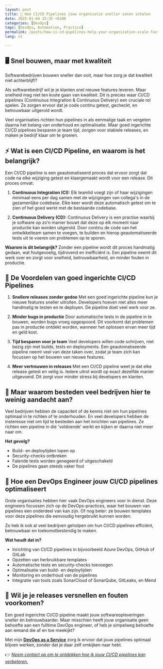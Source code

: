 ```yaml
---
layout: post
title: 🚀 Hoe CI/CD Pipelines jouw organisatie sneller saten schalen
date: 2025-01-04 15:35 +0100
categories: [DevOps]
tags: [DevOps, Automation, Practice]
permalink: /posts/how-ci-cd-pipelines-help-your-organization-scale-faster
lang: nl

---
```


## 🖥️ Snel bouwen, maar met kwaliteit
Softwarebedrijven bouwen sneller dan ooit, maar hoe zorg je dat kwaliteit niet
achterblijft?

Als softwarebedrijf wil je je klanten snel nieuwe features leveren. Maar
snelheid mag niet ten koste gaan van kwaliteit. Dit is precies waar CI/CD
pipelines (Continuous Integration & Continuous Delivery) een cruciale rol
spelen. Ze zorgen ervoor dat je code continu getest, gecheckt, en betrouwbaar
uitgerold wordt.

Veel organisaties richten hun pipelines in als eenmalige taak en vergeten
daarna het belang van onderhoud en optimalisatie. Maar goed ingerichte CI/CD
pipelines besparen je team tijd, zorgen voor stabiele releases, en maken je
bedrijf klaar om te groeien.

## ⚡ Wat is een CI/CD Pipeline, en waarom is het belangrijk?
Een CI/CD pipeline is een geautomatiseerd proces dat ervoor zorgt dat code na
elke wijziging getest en klaargemaakt wordt voor een release. Dit proces omvat:

1. **Continuous Integration (CI):**
   Elk teamlid voegt zijn of haar wijzigingen minimaal eens per dag samen met
   de wijzigingen van collega's in de gezamenlijke codebase. Elke keer wordt
   deze automatisch getest om te zien of het goed werkt met de bestaande codebase.

2. **Continuous Delivery (CD):**
   Continuous Delivery is een practise waarbij je software op zo'n manier bouwt
   dat deze op elk moment naar productie kan worden uitgerold. Door continu de
   code van het ontwikkelteam samen te voegen, te builden en hierop geautomatiseerde
   tests uit te voeren om problemen op te sporen.

**Waarom is dit belangrijk?**
Zonder een pipeline wordt dit proces handmatig gedaan, wat foutgevoelig,
tijdrovend en inefficiënt is. Een pipeline neemt dit werk over en zorgt voor
snelheid, betrouwbaarheid, en minder fouten in productie.

## 🧩 De Voordelen van goed ingerichte CI/CD Pipelines

1. **Snellere releases zonder gedoe**
   Met een goed ingerichte pipeline kun je nieuwe features sneller uitrollen.
   Developers hoeven niet alles meer handmatig te testen en te deployen. De
   pipeline doet veel werk voor ze.

2. **Minder bugs in productie**
   Door automatische tests in de pipeline in te bouwen, worden bugs vroeg
   opgespoord. Dit voorkomt dat problemen pas in productie ontdekt worden,
   wanneer het oplossen ervan meer tijd en geld kost.

3. **Tijd besparen voor je team**
   Veel developers willen code schrijven, niet bezig zijn met builds, tests en
   deployments. Een geautomatiseerde pipeline neemt veel van deze taken over,
   zodat je team zich kan focussen op het bouwen van nieuwe features.

4. **Meer vertrouwen in releases**
   Met een CI/CD pipeline weet je dat elke release getest en veilig is. Iedere
   uitrol wordt op exact dezelfde manier uitgevoerd. Dit zorgt voor minder
   stress bij developers en klanten.

## 🤔 Maar waarom besteden veel bedrijven hier te weinig aandacht aan?
Veel bedrijven hebben de capaciteit of de kennis niet om hun pipelines optimaal
in te richten of te onderhouden. En veel developers hebben de insteresse niet
om tijd te besteden aan het inrichten van pipelines. Ze richten een pipeline in
die 'voldoende' werkt en kijken er daarna niet meer naar om.

**Het gevolg?**
- Build- en deploytijden lopen op
- Security-checks ontbreken
- Falende tests worden genegeerd of uitgeschakeld
- De pipelines gaan steeds vaker fout

## 🔧 Hoe een DevOps Engineer jouw CI/CD pipelines optimaliseert
Grote organisaties hebben hier vaak DevOps engineers voor in dienst. Deze
engineers focussen zich op de DevOps-practices, waar het bouwen van pipelines
een onderdeel van kan zijn. Of nog beter: ze bouwen templates voor deze
pipelines die eenvoudig hergebruikt kunnen worden.

Zo heb ik ook al veel bedrijven geholpen om hun CI/CD pipelines efficiënt,
betrouwbaar en toekomstbestendig te maken.

**Wat houdt dat in?**
- Inrichting van CI/CD pipelines in bijvoorbeeld Azure DevOps, GitHub of GitLab
- Opzetten van herbruikbare templates
- Automatische tests en security-checks toevoegen
- Optimalisatie van build- en deploytijden
- Monitoring en onderhoud van de pipelines
- Integratie van tools zoals SonarCloud of SonarQube, GitLeaks, en Mend

## 🎯 Wil je je releases versnellen en fouten voorkomen?
Een goed ingerichte CI/CD pipeline maakt jouw softwareopleveringen sneller én
betrouwbaarder. Maar misschien heeft jouw organisatie geen behoefte aan een
fulltime DevOps engineer, of heb je simpelweg behoefte aan iemand die af en
toe meekijkt?

Met mijn [**DevOps as a Service**](https://www.mikebeemsterboer.nl/devops-as-a-service/)
zorg ik ervoor dat jouw pipelines optimaal blijven werken, zonder dat je daar
zelf omkijken naar hebt.

👉 *[Neem contact op om te ontdekken hoe ik jouw CI/CD pipelines kan verbeteren.](mailto:info@mikebeemsterboer.nl)*
